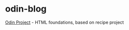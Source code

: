 # odin-blog
[Odin Project](https://github.com/n4m3name/odin-project) - HTML foundations, based on recipe project
